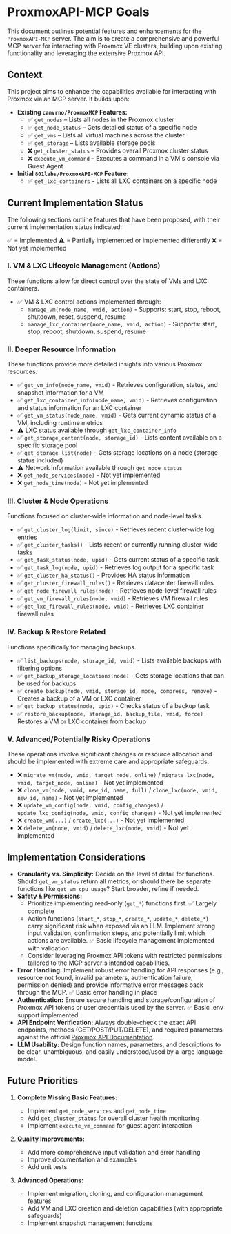 # ProxmoxAPI-MCP Goals

This document outlines potential features and enhancements for the `ProxmoxAPI-MCP` server. The aim is to create a comprehensive and powerful MCP server for interacting with Proxmox VE clusters, building upon existing functionality and leveraging the extensive Proxmox API.

## Context

This project aims to enhance the capabilities available for interacting with Proxmox via an MCP server. It builds upon:

* **Existing `canvrno/ProxmoxMCP` Features:**
    * ✅ `get_nodes` – Lists all nodes in the Proxmox cluster
    * ✅ `get_node_status` – Gets detailed status of a specific node
    * ✅ `get_vms` – Lists all virtual machines across the cluster
    * ✅ `get_storage` – Lists available storage pools
    * ❌ `get_cluster_status` – Provides overall Proxmox cluster status
    * ❌ `execute_vm_command` – Executes a command in a VM's console via Guest Agent
* **Initial `801labs/ProxmoxAPI-MCP` Feature:**
    * ✅ `get_lxc_containers` - Lists all LXC containers on a specific node

## Current Implementation Status

The following sections outline features that have been proposed, with their current implementation status indicated:

✅ = Implemented
⚠️ = Partially implemented or implemented differently
❌ = Not yet implemented

### I. VM & LXC Lifecycle Management (Actions)

These functions allow for direct control over the state of VMs and LXC containers.

* ✅ VM & LXC control actions implemented through:
  * `manage_vm(node_name, vmid, action)` - Supports: start, stop, reboot, shutdown, reset, suspend, resume
  * `manage_lxc_container(node_name, vmid, action)` - Supports: start, stop, reboot, shutdown, suspend, resume

### II. Deeper Resource Information

These functions provide more detailed insights into various Proxmox resources.

* ✅ `get_vm_info(node_name, vmid)` - Retrieves configuration, status, and snapshot information for a VM
* ✅ `get_lxc_container_info(node_name, vmid)` - Retrieves configuration and status information for an LXC container
* ✅ `get_vm_status(node_name, vmid)` - Gets current dynamic status of a VM, including runtime metrics
* ⚠️ LXC status available through `get_lxc_container_info`
* ✅ `get_storage_content(node, storage_id)` - Lists content available on a specific storage pool
* ✅ `get_storage_list(node)` - Gets storage locations on a node (storage status included)
* ⚠️ Network information available through `get_node_status`
* ❌ `get_node_services(node)` - Not yet implemented
* ❌ `get_node_time(node)` - Not yet implemented

### III. Cluster & Node Operations

Functions focused on cluster-wide information and node-level tasks.

* ✅ `get_cluster_log(limit, since)` - Retrieves recent cluster-wide log entries
* ✅ `get_cluster_tasks()` - Lists recent or currently running cluster-wide tasks
* ✅ `get_task_status(node, upid)` - Gets current status of a specific task
* ✅ `get_task_log(node, upid)` - Retrieves log output for a specific task
* ✅ `get_cluster_ha_status()` - Provides HA status information
* ✅ `get_cluster_firewall_rules()` - Retrieves datacenter firewall rules
* ✅ `get_node_firewall_rules(node)` - Retrieves node-level firewall rules
* ✅ `get_vm_firewall_rules(node, vmid)` - Retrieves VM firewall rules
* ✅ `get_lxc_firewall_rules(node, vmid)` - Retrieves LXC container firewall rules

### IV. Backup & Restore Related

Functions specifically for managing backups.

* ✅ `list_backups(node, storage_id, vmid)` - Lists available backups with filtering options
* ✅ `get_backup_storage_locations(node)` - Gets storage locations that can be used for backups
* ✅ `create_backup(node, vmid, storage_id, mode, compress, remove)` - Creates a backup of a VM or LXC container
* ✅ `get_backup_status(node, upid)` - Checks status of a backup task
* ✅ `restore_backup(node, storage_id, backup_file, vmid, force)` - Restores a VM or LXC container from backup

### V. Advanced/Potentially Risky Operations

These operations involve significant changes or resource allocation and should be implemented with extreme care and appropriate safeguards.

* ❌ `migrate_vm(node, vmid, target_node, online)` / `migrate_lxc(node, vmid, target_node, online)` - Not yet implemented
* ❌ `clone_vm(node, vmid, new_id, name, full)` / `clone_lxc(node, vmid, new_id, name)` - Not yet implemented
* ❌ `update_vm_config(node, vmid, config_changes)` / `update_lxc_config(node, vmid, config_changes)` - Not yet implemented
* ❌ `create_vm(...)` / `create_lxc(...)` - Not yet implemented
* ❌ `delete_vm(node, vmid)` / `delete_lxc(node, vmid)` - Not yet implemented

## Implementation Considerations

* **Granularity vs. Simplicity:** Decide on the level of detail for functions. Should `get_vm_status` return all metrics, or should there be separate functions like `get_vm_cpu_usage`? Start broader, refine if needed.
* **Safety & Permissions:**
    * Prioritize implementing read-only (`get_*`) functions first. ✅ Largely complete
    * Action functions (`start_*`, `stop_*`, `create_*`, `update_*`, `delete_*`) carry significant risk when exposed via an LLM. Implement strong input validation, confirmation steps, and potentially limit which actions are available. ✅ Basic lifecycle management implemented with validation
    * Consider leveraging Proxmox API tokens with restricted permissions tailored to the MCP server's intended capabilities.
* **Error Handling:** Implement robust error handling for API responses (e.g., resource not found, invalid parameters, authentication failure, permission denied) and provide informative error messages back through the MCP. ✅ Basic error handling in place
* **Authentication:** Ensure secure handling and storage/configuration of Proxmox API tokens or user credentials used by the server. ✅ Basic .env support implemented
* **API Endpoint Verification:** Always double-check the exact API endpoints, methods (GET/POST/PUT/DELETE), and required parameters against the official [Proxmox API Documentation](https://pve.proxmox.com/pve-docs/api-viewer/).
* **LLM Usability:** Design function names, parameters, and descriptions to be clear, unambiguous, and easily understood/used by a large language model.

## Future Priorities

1. **Complete Missing Basic Features:**
   * Implement `get_node_services` and `get_node_time`
   * Add `get_cluster_status` for overall cluster health monitoring
   * Implement `execute_vm_command` for guest agent interaction

2. **Quality Improvements:**
   * Add more comprehensive input validation and error handling
   * Improve documentation and examples
   * Add unit tests

3. **Advanced Operations:**
   * Implement migration, cloning, and configuration management features
   * Add VM and LXC creation and deletion capabilities (with appropriate safeguards)
   * Implement snapshot management functions